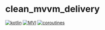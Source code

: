 # clean_mvvm_delivery
[![kotlin](https://img.shields.io/badge/Kotlin-1.4.xxx-blue)](https://kotlinlang.org/) [![MVI ](https://img.shields.io/badge/Architecture-MVI-brightgreen)](https://www.youtube.com/watch?v=tIPxSWx5qpk) [![coroutines](https://img.shields.io/badge/Coroutines-Asynchronous-red)](https://developer.android.com/kotlin/coroutines)
